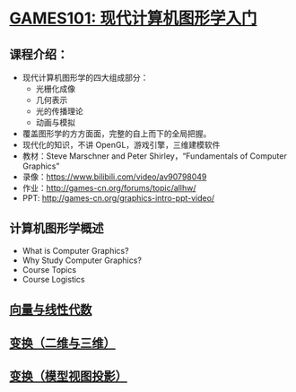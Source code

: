 # [GAMES101: 现代计算机图形学入门](https://sites.cs.ucsb.edu/~lingqi/teaching/games101.html)

## 课程介绍：
* 现代计算机图形学的四大组成部分：
  * 光栅化成像
  * 几何表示
  * 光的传播理论
  * 动画与模拟
* 覆盖图形学的方方面面，完整的自上而下的全局把握。
* 现代化的知识，不讲 OpenGL，游戏引擎，三维建模软件
* 教材：Steve Marschner and Peter Shirley，“Fundamentals of Computer Graphics”
* 录像：https://www.bilibili.com/video/av90798049
* 作业：http://games-cn.org/forums/topic/allhw/
* PPT: http://games-cn.org/graphics-intro-ppt-video/

## 计算机图形学概述
  * What is Computer Graphics?
  * Why Study Computer Graphics?
  * Course Topics
  * Course Logistics
## [向量与线性代数](./向量与线性代数.md)
## [变换（二维与三维）](./变换_二维与三维.md)
## [变换（模型视图投影）](./变换_模型_视图_投影.md)